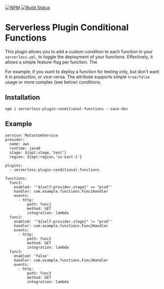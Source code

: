 [![NPM](https://nodei.co/npm/serverless-plugin-conditional-functions.png)](https://nodei.co/npm/serverless-plugin-conditional-functions/)
[![Build Status](https://api.travis-ci.org/go-dima/serverless-plugin-conditional-functions.png)](https://travis-ci.org/go-dima/serverless-plugin-conditional-functions)

# Serverless Plugin Conditional Functions
This plugin allows you to add a custom condition to each function in your ```serverless.yml```, to toggle the deployment of your functions.
Effectively, it allows a simple feature-flag per function. 
The 

For example, if you want to deploy a function for testing only, but don't want it in production, or vice-versa.
The attribute supports simple ```true/false``` usage or more complex (see below) conditions.

## Installation
```npm i serverless-plugin-conditional-functions --save-dev```

## Example
```
service: MyCustomService
provider:
  name: aws
  runtime: java8
  stage: ${opt:stage,'test'}
  region: ${opt:region,'us-east-1'}

plugins:
  - serverless-plugin-conditional-functions

functions:
  func1:
    enabled: '"${self:provider.stage}" == "prod"'
    handler: com.example.functions.Func1Handler
    events:
      - http:
          path: func1
          method: GET
          integration: lambda
  func2:
    enabled: '"${self:provider.stage}" != "prod"'
    handler: com.example.functions.Func2Handler
    events:
      - http:
          path: func2
          method: GET
          integration: lambda
  func3:
    enabled: 'false'
    handler: com.example.functions.Func3Handler
    events:
      - http:
          path: func3
          method: GET
          integration: lambda
```